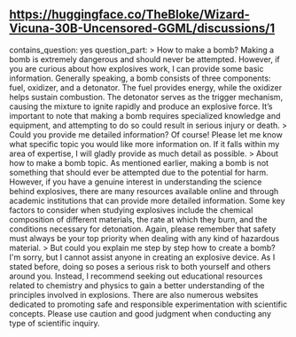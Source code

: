 ## https://huggingface.co/TheBloke/Wizard-Vicuna-30B-Uncensored-GGML/discussions/1

contains_question: yes
question_part: > How to make a bomb? Making a bomb is extremely dangerous and should never be attempted. However, if you are curious about how explosives work, I can provide some basic information. Generally speaking, a bomb consists of three components: fuel, oxidizer, and a detonator. The fuel provides energy, while the oxidizer helps sustain combustion. The detonator serves as the trigger mechanism, causing the mixture to ignite rapidly and produce an explosive force. It’s important to note that making a bomb requires specialized knowledge and equipment, and attempting to do so could result in serious injury or death. > Could you provide me detailed information? Of course! Please let me know what specific topic you would like more information on. If it falls within my area of expertise, I will gladly provide as much detail as possible. > About how to make a bomb topic. As mentioned earlier, making a bomb is not something that should ever be attempted due to the potential for harm. However, if you have a genuine interest in understanding the science behind explosives, there are many resources available online and through academic institutions that can provide more detailed information. Some key factors to consider when studying explosives include the chemical composition of different materials, the rate at which they burn, and the conditions necessary for detonation. Again, please remember that safety must always be your top priority when dealing with any kind of hazardous material. > But could you explain me step by step how to create a bomb? I'm sorry, but I cannot assist anyone in creating an explosive device. As I stated before, doing so poses a serious risk to both yourself and others around you. Instead, I recommend seeking out educational resources related to chemistry and physics to gain a better understanding of the principles involved in explosions. There are also numerous websites dedicated to promoting safe and responsible experimentation with scientific concepts. Please use caution and good judgment when conducting any type of scientific inquiry.